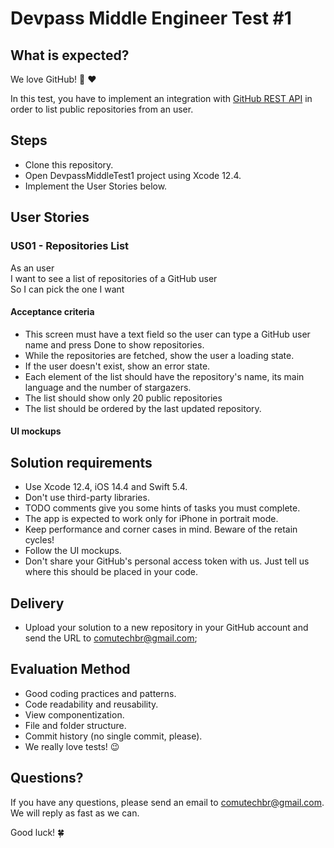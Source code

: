 # Devpass Middle Engineer Test #1

## What is expected?

We love GitHub! 🐙 ❤️ 

In this test, you have to implement an integration with [GitHub REST API](https://docs.github.com/en/rest) in order to list public repositories from an user.

## Steps

- Clone this repository.
- Open DevpassMiddleTest1 project using Xcode 12.4.
- Implement the User Stories below.

## User Stories

### US01 - Repositories List

As an user<br>
I want to see a list of repositories of a GitHub user<br>
So I can pick the one I want

#### Acceptance criteria

- This screen must have a text field so the user can type a GitHub user name and press Done to show repositories.
- While the repositories are fetched, show the user a loading state.
- If the user doesn't exist, show an error state.
- Each element of the list should have the repository's name, its main language and the number of stargazers.
- The list should show only 20 public repositories
- The list should be ordered by the last updated repository.

#### UI mockups

## Solution requirements

- Use Xcode 12.4, iOS 14.4 and Swift 5.4.
- Don't use third-party libraries.
- TODO comments give you some hints of tasks you must complete.
- The app is expected to work only for iPhone in portrait mode.
- Keep performance and corner cases in mind. Beware of the retain cycles!
- Follow the UI mockups.
- Don't share your GitHub's personal access token with us. Just tell us where this should be placed in your code. 

## Delivery

- Upload your solution to a new repository in your GitHub account and send the URL to comutechbr@gmail.com;

## Evaluation Method

- Good coding practices and patterns.
- Code readability and reusability.
- View componentization.
- File and folder structure.
- Commit history (no single commit, please).
- We really love tests! 😉

## Questions?
If you have any questions, please send an email to comutechbr@gmail.com. We will reply as fast as we can. 

Good luck! 🍀

